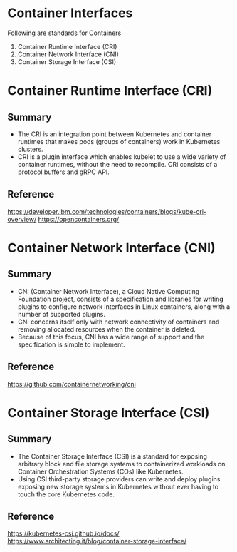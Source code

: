# Container Interfaces
Following are standards for Containers 
1. Container Runtime Interface (CRI)
2. Container Network Interface (CNI)
3. Container Storage Interface (CSI)

# Container Runtime Interface (CRI)
## Summary
- The CRI is an integration point between Kubernetes and container runtimes that makes pods (groups of containers) work in Kubernetes clusters. 
- CRI is a plugin interface which enables kubelet to use a wide variety of container runtimes, without the need to recompile. CRI consists of a protocol buffers and gRPC API.

## Reference
https://developer.ibm.com/technologies/containers/blogs/kube-cri-overview/
https://opencontainers.org/
# Container Network Interface (CNI)
## Summary
- CNI (Container Network Interface), a Cloud Native Computing Foundation project, consists of a specification and libraries for writing plugins to configure network interfaces in Linux containers, along with a number of supported plugins. 
- CNI concerns itself only with network connectivity of containers and removing allocated resources when the container is deleted. 
- Because of this focus, CNI has a wide range of support and the specification is simple to implement.
## Reference
https://github.com/containernetworking/cni
# Container Storage Interface (CSI)
## Summary
- The Container Storage Interface (CSI) is a standard for exposing arbitrary block and file storage systems to containerized workloads on Container Orchestration Systems (COs) like Kubernetes. 
- Using CSI third-party storage providers can write and deploy plugins exposing new storage systems in Kubernetes without ever having to touch the core Kubernetes code.

## Reference
https://kubernetes-csi.github.io/docs/
https://www.architecting.it/blog/container-storage-interface/